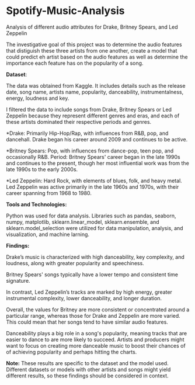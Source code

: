# **Spotify-Music-Analysis**
Analysis of different audio attributes for Drake, Britney Spears, and Led Zeppelin

The investigative goal of this project was to determine the audio features that distiguish these three artists from one another, create a model that could predict eh artist based on the audio features as well as determine the importance each feature has on the popularity of a song.

**Dataset**:

The data was obtained from Kaggle. It includes details such as the release date, song name, artists name, popularity, danceability, instrumentalness, energy, loudness and key. 

I filtered the data to include songs from Drake, Britney Spears or Led Zeppelin because they represent different genres and eras, and each of these artists dominated their respective periods and genres.

*Drake: Primarily Hip-Hop/Rap, with influences from R&B, pop, and dancehall. Drake began his career around 2009 and continues to be active.

*Britney Spears: Pop, with influences from dance-pop, teen pop, and occasionally R&B. Period: Britney Spears' career began in the late 1990s and continues to the present, though her most influential work was from the late 1990s to the early 2000s.

*Led Zeppelin: Hard Rock, with elements of blues, folk, and heavy metal. Led Zeppelin was active primarily in the late 1960s and 1970s, with their career spanning from 1968 to 1980.

**Tools and Technologies:**

Python was used for data analysis. Libraries such as pandas, seaborn, numpy, matplotlib, sklearn.linear_model, sklearn.ensemble, and sklearn.model_selection were utilized for data manipulation, analysis, and visualization, and machine larning.

**Findings:**

Drake’s music is characterized with high danceability, key complexity, and loudness, along with greater popularity and speechiness.

Britney Spears' songs typically have a lower tempo and consistent time signature.

In contrast, Led Zeppelin’s tracks are marked by high energy, greater instrumental complexity, lower danceability, and longer duration.

Overall, the values for Britney are more consistent or concentrated around a particular range, whereas those for Drake and Zeppelin are more varied. This could mean that her songs tend to have similar audio features.

Danceability plays a big role in a song's popularity, meaning tracks that are easier to dance to are more likely to succeed. Artists and producers might want to focus on creating more danceable music to boost their chances of of achieving popularity and perhaps hitting the charts.


**Note:** These results are specific to the dataset and the model used. Different datasets or models with other artists and songs might yield different results, so these findings should be considered in context.
